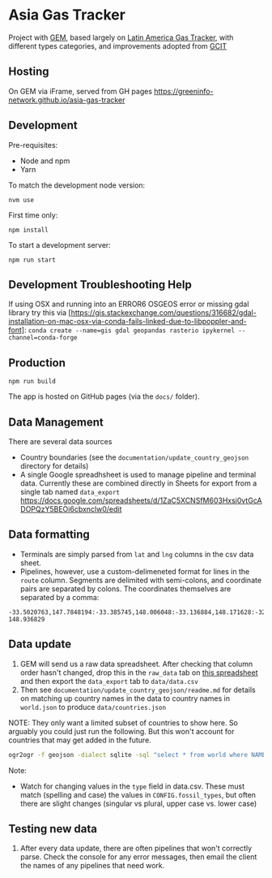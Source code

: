 # Asia Gas Tracker

Project with [GEM](globalenergymonitor.org), based largely on [Latin America Gas Tracker](https://greeninfo-network.github.io/latin-america-gas-tracker), with different types categories, and improvements adopted from [GCIT](https://greeninfo-network.github.io/global-coal-infrastructure-tracker/)

## Hosting

On GEM via iFrame, served from GH pages
https://greeninfo-network.github.io/asia-gas-tracker


## Development

Pre-requisites: 
* Node and npm
* Yarn

To match the development node version:
```
nvm use
```

First time only:
```
npm install
```

To start a development server:
```
npm run start
```
## Development Troubleshooting Help 
If using OSX and running into an ERROR6 OSGEOS error or missing gdal library try this via [https://gis.stackexchange.com/questions/316682/gdal-installation-on-mac-osx-via-conda-fails-linked-due-to-libpoppler-and-font]: 
```conda create --name=gis gdal geopandas rasterio ipykernel --channel=conda-forge```


## Production
```
npm run build
```

The app is hosted on GitHub pages (via the `docs/` folder).

## Data Management

There are several data sources
* Country boundaries (see the `documentation/update_country_geojson` directory for details)
* A single Google spreadhsheet is used to manage pipeline and terminal data. Currently these are combined directly in Sheets for export from a single tab named `data_export`
https://docs.google.com/spreadsheets/d/1ZaC5XCNSfM603Hxsi0vtGcADOPQzY5BEOi6cbxnclw0/edit


## Data formatting

* Terminals are simply parsed from `lat` and `lng` columns in the csv data sheet.
* Pipelines, however, use a custom-delimeneted format for lines in the `route` column. Segments are delimited with semi-colons, and coordinate pairs are separated by colons. The coordinates themselves are separated by a comma:   
```
-33.5020763,147.7848194:-33.385745,148.006048:-33.136884,148.171628:-32.2378573,148.2389384:-32.2241903,148.6155634:-32.548010, 148.936829
```

## Data update

1. GEM will send us a raw data spreadsheet. After checking that column order hasn't changed, drop this in the `raw_data` tab on [this spreadsheet](https://docs.google.com/spreadsheets/d/1ZaC5XCNSfM603Hxsi0vtGcADOPQzY5BEOi6cbxnclw0/edit) and then export the `data_export` tab to `data/data.csv`
2. Then see `documentation/update_country_geojson/readme.md` for details on matching up country names in the data to country names in `world.json` to produce `data/countries.json`

NOTE: They only want a limited subset of countries to show here. So arguably you could just run the following. But this won't account for countries that may get added in the future.
```bash
ogr2ogr -f geojson -dialect sqlite -sql "select * from world where NAME in ('Bangladesh', 'Brunei', 'Cambodia', 'China', 'Hong Kong', 'India', 'Indonesia', 'Japan', 'Malaysia', 'Mongolia', 'Myanmar', 'Nepal', 'North Korea', 'Pakistan', 'Philippines', 'Singapore', 'South Korea', 'Sri Lanka', 'Taiwan', 'Thailand', 'Timor-Leste', 'Vietnam')" countries.json world.json -lco COORDINATE_PRECISION=3 -simplify 0.009
```

Note:
- Watch for changing values in the `type` field in data.csv. These must match (spelling and case) the values in `CONFIG.fossil_types`, but often there are slight changes (singular vs plural, upper case vs. lower case)

## Testing new data

1. After every data update, there are often pipelines that won't correctly parse. Check the console for any error messages, then email the client the names of any pipelines that need work. 
